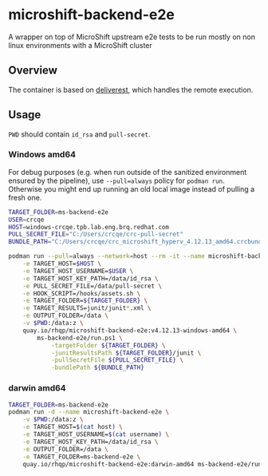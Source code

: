 # microshift-backend-e2e
A wrapper on top of MicroShift upstream e2e tests to be run mostly on non linux environments with a MicroShift cluster

## Overview

The container is based on [deliverest](https://github.com/adrianriobo/deliverest), which handles the remote execution.

## Usage

`PWD` should contain `id_rsa` and `pull-secret`.

### Windows amd64

For debug purposes (e.g. when run outside of the sanitized environment ensured by the pipeline), use `--pull=always` policy for `podman run`. Otherwise you might end up running an old local image instead of pulling a fresh one.

```bash
TARGET_FOLDER=ms-backend-e2e
USER=crcqe
HOST=windows-crcqe.tpb.lab.eng.brq.redhat.com
PULL_SECRET_FILE="C:/Users/crcqe/crc-pull-secret"
BUNDLE_PATH="C:/Users/crcqe/crc_microshift_hyperv_4.12.13_amd64.crcbundle"

podman run --pull=always --network=host --rm -it --name microshift-backend-e2e \
    -e TARGET_HOST=$HOST \
    -e TARGET_HOST_USERNAME=$USER \
    -e TARGET_HOST_KEY_PATH=/data/id_rsa \
    -e PULL_SECRET_FILE=/data/pull-secret \
    -e HOOK_SCRIPT=/hooks/assets.sh \
    -e TARGET_FOLDER=${TARGET_FOLDER} \
    -e TARGET_RESULTS=junit/junit*.xml \
    -e OUTPUT_FOLDER=/data \
    -v $PWD:/data:z \
    quay.io/rhqp/microshift-backend-e2e:v4.12.13-windows-amd64 \
        ms-backend-e2e/run.ps1 \
            -targetFolder ${TARGET_FOLDER} \
            -junitResultsPath ${TARGET_FOLDER}/junit \
            -pullSecretFile ${PULL_SECRET_FILE} \
            -bundlePath ${BUNDLE_PATH}
```

### darwin amd64

```bash
TARGET_FOLDER=ms-backend-e2e
podman run -d --name microshift-backend-e2e \
    -v $PWD:/data:z \
    -e TARGET_HOST=$(cat host) \
    -e TARGET_HOST_USERNAME=$(cat username) \
    -e TARGET_HOST_KEY_PATH=/data/id_rsa \
    -e OUTPUT_FOLDER=/data \
    -e TARGET_FOLDER=ms-backend-e2e \
    quay.io/rhqp/microshift-backend-e2e:darwin-amd64 ms-backend-e2e/run.sh
```